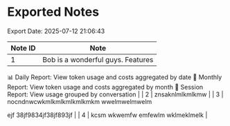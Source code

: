 # Exported Notes

Export Date: 2025-07-12 21:06:43

| Note ID | Note |
|---------|------|
| 1 | Bob is a wonderful guys. Features
📊 Daily Report: View token usage and costs aggregated by date
📅 Monthly Report: View token usage and costs aggregated by month
💬 Session Report: View usage grouped by conversation |
| 2 | znsaknlmlkmlkmw |
| 3 | nocndnwcwkmlkmlkmlkmlkmkm wwelmwelmwelm

ejf 38jf9834jf38jf893jf |
| 4 | kcsm wkwemfw  emfewlm  wklmeklmelk |
